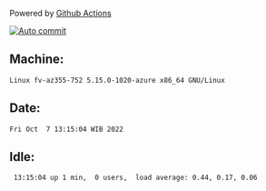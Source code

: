 Powered by [Github Actions](https://github.com/features/actions)

[![Auto commit](https://github.com/hiage/workstation/workflows/Auto%20commit/badge.svg)](https://github.com/hiage/workstation/actions?query=workflow%3A%22Auto+commit%22)

## Machine:
```
Linux fv-az355-752 5.15.0-1020-azure x86_64 GNU/Linux
```
## Date:
```
Fri Oct  7 13:15:04 WIB 2022
```
## Idle:
```
 13:15:04 up 1 min,  0 users,  load average: 0.44, 0.17, 0.06
```
